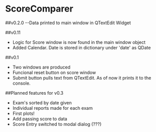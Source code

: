 ScoreComparer
=============

##v0.2.0
--Data printed to main window in QTextEdit Widget

##v0.11
- Logic for Score window is now found in the main window object
- Added Calendar.  Date is stored in dictionary under 'date' as QDate

##v0.1
- Two windows are produced
- Funcional reset button on score window
- Submit button pulls text from QTextEdit.  As of now it prints it to the console.

##Planned features for v0.3
- Exam's sorted by date given
- Individual reports made for each exam
- First plots!
- Add passing score to data
- Score Entry switched to modal dialog (???)
